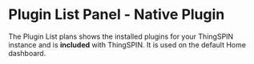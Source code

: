 # Plugin List Panel -  Native Plugin

The Plugin List plans shows the installed plugins for your ThingSPIN instance and is **included** with ThingSPIN. It is used on the default Home dashboard.
